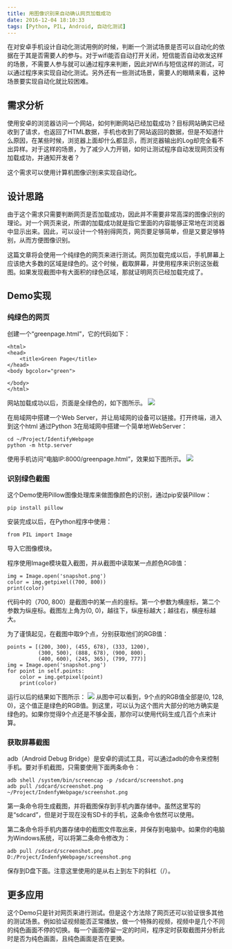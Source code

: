 ```yaml
---
title: 用图像识别来自动确认网页加载成功
date: 2016-12-04 18:10:33
tags: [Python, PIL, Android, 自动化测试]
---
```


在对安卓手机设计自动化测试用例的时候，判断一个测试场景是否可以自动化的依据在于其是否需要人的参与。对于wifi能否自动打开关闭，短信能否自动收发这样的场景，不需要人参与就可以通过程序来判断，因此对Wifi与短信这样的测试，可以通过程序来实现自动化测试。另外还有一些测试场景，需要人的眼睛来看，这种场景要实现自动化就比较困难。

## 需求分析
使用安卓的浏览器访问一个网站，如何判断网站已经加载成功？目标网站确实已经收到了请求，也返回了HTML数据，手机也收到了网站返回的数据，但是不知道什么原因，在某些时候，浏览器上面却什么都显示，而浏览器输出的Log却完全看不出异样。对于这样的场景，为了减少人力开销，如何让测试程序自动发现网页没有加载成功，并通知开发者？

这个需求可以使用计算机图像识别来实现自动化。

## 设计思路
由于这个需求只需要判断网页是否加载成功，因此并不需要非常高深的图像识别的理论。对一个网页来说，所谓的加载成功就是指它里面的内容能够正常地在浏览器中显示出来。因此，可以设计一个特别得网页，网页要足够简单，但是又要足够特别，从而方便图像识别。

这篇文章将会使用一个纯绿色的网页来进行测试。网页加载完成以后，手机屏幕上应该绝大多数的区域是绿色的。这个时候，截取屏幕，并使用程序来识别这张截图。如果发现截图中有大面积的绿色区域，那就证明网页已经加载完成了。

## Demo实现
### 纯绿色的网页

创建一个“greenpage.html”，它的代码如下：
```
<html>
<head>
    <title>Green Page</title>
</head>
<body bgcolor="green">

</body>
</html>
```

网站加载成功以后，页面是全绿色的，如下图所示。
![](http://7sbpmp.com1.z0.glb.clouddn.com/2016-12-04-18-49-20.png)

在局域网中搭建一个Web Server，并让局域网的设备可以链接。打开终端，进入到这个html
通过Python 3在局域网中搭建一个简单地WebServer：
```shell
cd ~/Project/IdentifyWebpage
python -m http.server
```
使用手机访问“电脑IP:8000/greenpage.html”，效果如下图所示。
![](http://7sbpmp.com1.z0.glb.clouddn.com/2016-12-04-19-01-42.png)

### 识别绿色截图
这个Demo使用Pillow图像处理库来做图像颜色的识别，通过pip安装Pillow：
```
pip install pillow
```
安装完成以后，在Python程序中使用：
```
from PIL import Image
```
导入它图像模块。

程序使用Image模块载入截图，并从截图中读取某一点颜色RGB值：
```
img = Image.open('snapshot.png')
color = img.getpixel((700, 800))
print(color)
```
代码中的（700, 800）是截图中的某一点的座标。第一个参数为横座标，第二个参数为纵座标。截图左上角为(0, 0)，越往下，纵座标越大；越往右，横座标越大。

为了谨慎起见，在截图中取9个点，分别获取他们的RGB值：
```
points = [(200, 300), (455, 678), (333, 1200),
          (300, 500), (888, 678), (900, 800),
          (400, 600), (245, 365), (799, 777)]
img = Image.open('snapshot.png')
for point in self.points:
    color = img.getpixel(point)
    print(color)
```
运行以后的结果如下图所示：
![](http://7sbpmp.com1.z0.glb.clouddn.com/2016-12-04-19-44-55.png)
从图中可以看到，9个点的RGB值全部是(0, 128, 0)，这个值正是绿色的RGB值。到这里，可以认为这个图片大部分的地方确实是绿色的。如果你觉得9个点还是不够全面，那你可以使用代码生成几百个点来计算。

### 获取屏幕截图
adb（Android Debug Bridge）是安卓的调试工具，可以通过adb的命令来控制手机。要对手机截图，只需要使用下面两条命令：
```
adb shell /system/bin/screencap -p /sdcard/screenshot.png
adb pull /sdcard/screenshot.png ~/Project/IndenfyWebpage/screenshot.png
```
第一条命令将生成截图，并将截图保存到手机内置存储中。虽然这里写的是“sdcard”，但是对于现在没有SD卡的手机，这条命令依然可以使用。

第二条命令将手机内置存储中的截图文件取出来，并保存到电脑中。如果你的电脑为Windows系统，可以将第二条命令修改为：
```
adb pull /sdcard/screenshot.png D:/Project/IndenfyWebpage/screenshot.png
```
保存到D盘下面。注意这里使用的是从右上到左下的斜杠（/）。

## 更多应用
这个Demo只是针对网页来进行测试。但是这个方法除了网页还可以验证很多其他的测试场景。例如验证视频能否正常播放，做一个特殊的视频，视频中是几个不同的纯色画面不停的切换。每一个画面停留一定的时间，程序定时获取截图并分析此时是否为纯色画面，且纯色画面是否在更换。

